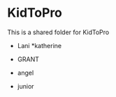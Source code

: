 KidToPro
========

This is a shared folder for KidToPro

* Lani
*katherine
* GRANT


* angel
* junior